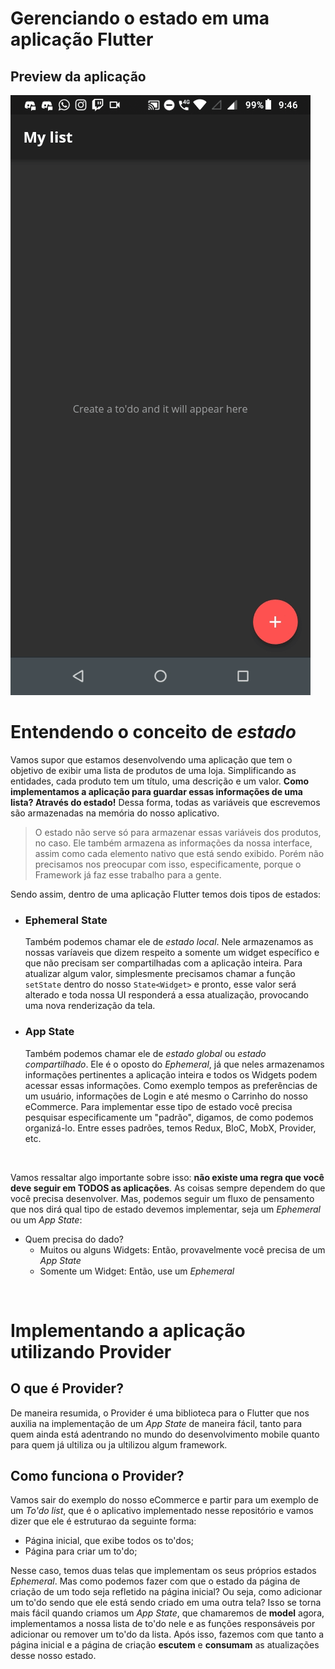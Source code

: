 # Gerenciando o estado em uma aplicação Flutter

## Preview da aplicação

![Preview](./preview.gif)

# Entendendo o conceito de _estado_

Vamos supor que estamos desenvolvendo uma aplicação que tem o objetivo de exibir uma lista de produtos de uma loja. Simplificando as entidades, cada produto tem um título, uma descrição e um valor. **Como implementamos a aplicação para guardar essas informações de uma lista? Através do estado!** Dessa forma, todas as variáveis que escrevemos são armazenadas na memória do nosso aplicativo.

> O estado não serve só para armazenar essas variáveis dos produtos, no caso. Ele também armazena as informações da nossa interface, assim como cada elemento nativo que está sendo exibido. Porém não precisamos nos preocupar com isso, especificamente, porque o Framework já faz esse trabalho para a gente.

Sendo assim, dentro de uma aplicação Flutter temos dois tipos de estados:

- ### Ephemeral State

  Também podemos chamar ele de _estado local_. Nele armazenamos as nossas varíaveis que dizem respeito a somente um widget específico e que não precisam ser compartilhadas com a aplicação inteira. Para atualizar algum valor, simplesmente precisamos chamar a função `setState` dentro do nosso `State<Widget>` e pronto, esse valor será alterado e toda nossa UI responderá a essa atualização, provocando uma nova renderização da tela.

- ### App State
  Também podemos chamar ele de _estado global_ ou _estado compartilhado_. Ele é o oposto do _Ephemeral_, já que neles armazenamos informações pertinentes a aplicação inteira e todos os Widgets podem acessar essas informações. Como exemplo tempos as preferências de um usuário, informações de Login e até mesmo o Carrinho do nosso eCommerce. Para implementar esse tipo de estado você precisa pesquisar especificamente um "padrão", digamos, de como podemos organizá-lo. Entre esses padrões, temos Redux, BloC, MobX, Provider, etc.

<br />

Vamos ressaltar algo importante sobre isso: **não existe uma regra que você deve seguir em TODOS as aplicações**. As coisas sempre dependem do que você precisa desenvolver. Mas, podemos seguir um fluxo de pensamento que nos dirá qual tipo de estado devemos implementar, seja um _Ephemeral_ ou um _App State_:

- Quem precisa do dado?
  - Muitos ou alguns Widgets: Então, provavelmente você precisa de um _App State_
  - Somente um Widget: Então, use um _Ephemeral_

<br />

# Implementando a aplicação utilizando Provider

## O que é Provider?

De maneira resumida, o Provider é uma biblioteca para o Flutter que nos auxilia na implementação de um _App State_ de maneira fácil, tanto para quem ainda está adentrando no mundo do desenvolvimento mobile quanto para quem já ultiliza ou ja ultilizou algum framework.

## Como funciona o Provider?

Vamos sair do exemplo do nosso eCommerce e partir para um exemplo de um _To'do list_, que é o aplicativo implementado nesse repositório e vamos dizer que ele é estruturao da seguinte forma:

- Página inicial, que exibe todos os to'dos;
- Página para criar um to'do;

Nesse caso, temos duas telas que implementam os seus próprios estados _Ephemeral_. Mas como podemos fazer com que o estado da página de criação de um todo seja refletido na página inicial? Ou seja, como adicionar um to'do sendo que ele está sendo criado em uma outra tela? Isso se torna mais fácil quando criamos um _App State_, que chamaremos de **model** agora, implementamos a nossa lista de to'do nele e as funções responsáveis por adicionar ou remover um to'do da lista. Após isso, fazemos com que tanto a página inicial e a página de criação **escutem** e **consumam** as atualizações desse nosso estado.
